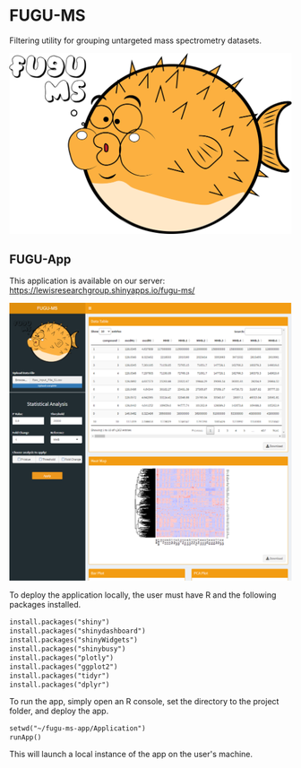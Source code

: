 # FUGU-MS
Filtering utility for grouping untargeted mass spectrometry datasets.

![FUGU-MS Logo](Application/www/assets/Logo.png)

## FUGU-App
This application is available on our server: https://lewisresearchgroup.shinyapps.io/fugu-ms/

<!-- > [FUGU-MS Web Application](https://lewisresearchgroup.shinyapps.io/fugu-ms/).  -->

![FUGU-App Landing Page](Application/www/assets/FUGU-AppLandingPage.png)

To deploy the application locally, the user must have R and the following packages installed.

```
install.packages("shiny")
install.packages("shinydashboard")
install.packages("shinyWidgets")
install.packages("shinybusy")
install.packages("plotly")
install.packages("ggplot2")
install.packages("tidyr")
install.packages("dplyr")
```

To run the app, simply open an R console, set the directory to the project folder, and deploy the app.

```
setwd("~/fugu-ms-app/Application")
runApp()
```

This will launch a local instance of the app on the user's machine.
